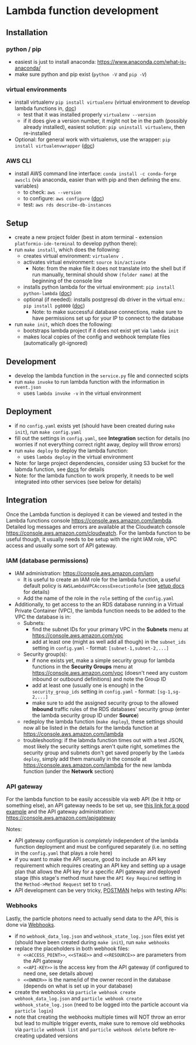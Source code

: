 # Lambda function development

## Installation

### python / pip

- easiest is just to install anaconda: https://www.anaconda.com/what-is-anaconda/
- make sure python and pip exist (`python -V` and `pip -V`)

### virtual environments

- install virtualenv `pip install virtualenv` (virtual environment to develop lambda functions in, [doc](http://docs.python-guide.org/en/latest/dev/virtualenvs/#lower-level-virtualenv))
  - test that it was installed properly `virtualenv --version`
  - if it does give a version number, it might not be in the path (possibly already installed), easiest solution: `pip uninstall virtualenv`, then re-installed
- Optional: for general work with virtualenvs, use the wrapper: `pip install virtualenvwrapper` ([doc](http://docs.python-guide.org/en/latest/dev/virtualenvs/#virtualenvwrapper))

### AWS CLI

- install AWS command line interface: `conda install -c conda-forge awscli` (via anaconda, easier than with pip and then defining the env. variables)
  - to check: `aws --version`
  - to configure: `aws configure` ([doc](http://docs.aws.amazon.com/cli/latest/userguide/cli-chap-getting-started.html))
  - test: `aws rds describe-db-instances`

## Setup

- create a new project folder (best in atom terminal - extension `platformio-ide-terminal` to develop python there):
- run `make install`, which does the following:
  - creates virtual environment: `virtualenv .`
  - activates virtual environment: `source bin/activate`
    - Note: from the make file it does not translate into the shell but if run manually, terminal should show `(folder name)` at the beginning of the console line
  - installs python lambda for the virtual environment: `pip install python-lambda` ([doc](https://github.com/nficano/python-lambda))
  - optional (if needed): installs postgresql db driver in the virtual env.: `pip install pg8000` ([doc](https://github.com/mfenniak/pg8000))
    - Note: to make successful database connections, make sure to have permissions set up for your IP to connect to the database
- run `make init`, which does the following:
  - bootstraps lambda project if it does not exist yet via `lambda init`
  - makes local copies of the config and webhook template files (automatically git-ignored)

## Development

- develop the lambda function in the `service.py` file and connected scipts
- run `make invoke` to run lambda function with the information in `event.json`
  - uses `lambda invoke -v` in the virtual environment

## Deployment

 - if no `config.yaml` exists yet (should have been created during `make init`), run `make config.yaml`
 - fill out the settings in `config.yaml`, see **Integration** section for details (no worries if not everything correct right away, deploy will throw errors)
 - run `make deploy` to deploy the lambda function:
   - uses `lambda deploy` in the virtual environment
 - Note: for large project dependencies, consider using S3 bucket for the labmda function, see [docs](https://github.com/nficano/python-lambda#uploading-to-s3) for details
 - Note: for the lambda function to work properly, it needs to be well integrated into other services (see below for details)

## Integration

Once the Lambda function is deployed it can be viewed and tested in the Lambda functions console https://console.aws.amazon.com/lambda. Detailed log messages and errors are available at the Cloudwatch console https://console.aws.amazon.com/cloudwatch. For the lambda function to be useful though, it usually needs to be setup with the right IAM role, VPC access and usually some sort of API gateway.

### IAM (database permissions)

- IAM administration: https://console.aws.amazon.com/iam
  - It is useful to create an IAM role for the lambda function, a useful default policy is `AWSLambdaVPCAccessExecutionRole` (see [setup docs](https://docs.aws.amazon.com/lambda/latest/dg/vpc-rds-create-iam-role.html) for details)
  - Add the name of the role in the `role` setting of the `config.yaml`
- Additionally, to get access to the an RDS database running in a Virtual Private Container (VPC), the lambda function needs to be added to the VPC the database is in:
  - Subnets:
    - find the subnet IDs for your primary VPC in the **Subnets** menu at https://console.aws.amazon.com/vpc
    - add at least one (might as well add all though) in the `subnet_ids` setting in `config.yaml` - format: `[subnet-1,subnet-2,...]`
  - Security group(s):
    - if none exists yet, make a simple security group for lambda functions in the **Security Groups** menu at https://console.aws.amazon.com/vpc (doesn't need any custom inbound or outbound definitions) and note the Group ID
    - add at least one (usually one is enough) in the `security_group_ids` setting in `config.yaml` - format: `[sg-1,sg-2,...]`
    - make sure to add the assigned security group to the allowed **Inbound** traffic rules of the RDS databases' security group (enter the lambda security group ID under **Source**)
  - redeploy the lambda function (`make deploy`), these settings should now all be listed in the details for the lambda function at https://console.aws.amazon.com/lambda
  - troubleshooting: if the labmda function times out with a test JSON, most likely the security settings aren't quite right, sometimes the security group and subnets don't get saved properly by the `lambda deploy`, simply add them manually in the console at https://console.aws.amazon.com/lambda for the new lambda function (under the **Network** section)

### API gateway

For the lambda function to be easily accessible via web API (be it http or something else), an API gateway needs to be set up, see [this link for a good example](https://docs.aws.amazon.com/apigateway/latest/developerguide/getting-started-lambda-non-proxy-integration.html#getting-started-new-lambda) and the API gateway administration: https://console.aws.amazon.com/apigateway

Notes:
- API gateway configuration is _completely_ independent of the lambda function deployment and must be configured separately (i.e. no setting in the `config.yaml` that plays a role here)
- if you want to make the API secure, good to include an API key requirement which requires creating an API key and setting up a usage plan that allows the API key for a specific API gateway and deployed stage (this stage's method must have the `API Key Required` setting in the `Method->Method Request` set to `true`).
- API development can be very tricky, [POSTMAN](https://www.getpostman.com/) helps with testing APIs:

### Webhooks

Lastly, the particle photons need to actually send data to the API, this is done via [Webhooks](https://docs.particle.io/reference/webhooks/).

- if no `webhook_data_log.json` and `webhook_state_log.json` files exist yet (should have been created during `make init`), run `make webhooks`
- replace the placeholders in both webhook files:
  - `<<ACCESS_POINT>>`, `<<STAGE>>` and `<<RESOURCE>>` are parameters from the API gateway
  - `<<API-KEY>>` is the access key from the API gateway (if configured to need one, see details above)
  - `<<OWNER>>` is the name/id of the owner record in the database (depends on what is set up in your database)
- create the webhooks via `particle webhook create webhook_data_log.json` and `particle webhook create webhook_state_log.json` (need to be logged into the particle account via `particle login`)
- note that creating the webhooks multiple times will NOT throw an error but lead to multiple trigger events, make sure to remove old webhooks via `particle webhook list` and `particle webhook delete` before re-creating updated versions
